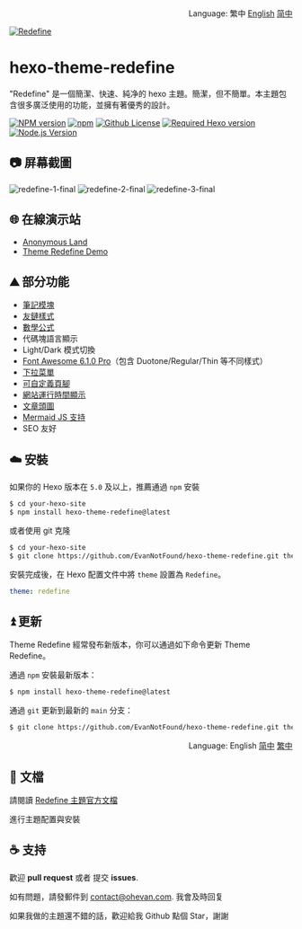 <div align="right">
  Language:
  繁中
  <a title="Chinese" href="README.md">English</a>
  <a title="Chinese" href="README_zh-CN.md">简中</a>
</div>

<a href="https://redefine.ohevan.com"><img align="center" src="https://user-images.githubusercontent.com/68590232/197350938-3d27f054-04e6-4e7a-8bce-94666b56e822.png"  alt="Redefine"></a>



# hexo-theme-redefine

"Redefine" 是一個簡潔、快速、純净的 hexo 主題。簡潔，但不簡單。本主題包含很多廣泛使用的功能，並擁有著優秀的設計。

[![NPM version](https://img.shields.io/npm/v/hexo-theme-redefine?color=red&logo=npm&style=flat-square)](https://www.npmjs.com/package/hexo-theme-redefine) [![npm](https://img.shields.io/npm/dw/hexo-theme-redefine?logo=npm&style=flat-square)](https://www.npmjs.com/package/hexo-theme-redefine) [![Github License](https://img.shields.io/github/license/XPoet/hexo-theme-keep.svg?style=flat-square)](https://github.com/EvanNotFound/hexo-theme-redefine/blob/main/LICENSE) [![Required Hexo version](https://img.shields.io/badge/hexo-%3E=5.0.0-blue?style=flat-square&logo=hexo)](https://hexo.io) [![Node.js Version](https://img.shields.io/badge/node-%3E=12.0-success.svg?style=flat-square&logo=Node.js&longCache=true)](https://hexo.io)



## 📷 屏幕截圖

![redefine-1-final](https://user-images.githubusercontent.com/68590232/213844839-f02368be-66a8-4b3f-a5e6-1c3b08c73596.png)
![redefine-2-final](https://user-images.githubusercontent.com/68590232/213844840-3d525947-d144-4bfb-b4bd-98a0212635fe.png)
![redefine-3-final](https://user-images.githubusercontent.com/68590232/213844841-3b864ef6-1be5-4d24-a590-7c3fb2dce397.png)



## 🌐 在線演示站

- [Anonymous Land](https://ohevan.com)
- [Theme Redefine Demo](https://redefine.ohevan.com)

## ⛰️ 部分功能

- [筆記模塊](https://redefine-docs.ohevan.com/docs/advanced/plugins/note-module)
- [友鏈樣式](https://redefine-docs.ohevan.com/docs/advanced/friend-link)
- [數學公式](https://redefine-docs.ohevan.com/docs/advanced/plugins/mathjax)
- 代碼塊語言顯示
- Light/Dark 模式切換
- [Font Awesome 6.1.0 Pro](https://redefine-docs.ohevan.com/docs/configuration-guide/fontawesome)（包含 Duotone/Regular/Thin 等不同樣式）
- [下拉菜單](https://redefine-docs.ohevan.com/docs/configuration-guide/menu)
- [可自定義頁腳](https://redefine-docs.ohevan.com/docs/configuration-guide/footer)
- [網站運行時間顯示](https://redefine-docs.ohevan.com/docs/configuration-guide/footer)
- [文章頭圖](https://redefine-docs.ohevan.com/docs/advanced/home-contents/thumbnail)
- [Mermaid JS 支持](https://redefine-docs.ohevan.com/docs/advanced/plugins/mermaid)
- SEO 友好

## ☁️ 安裝

如果你的 Hexo 版本在 `5.0` 及以上，推薦通過 `npm` 安裝

```sh
$ cd your-hexo-site
$ npm install hexo-theme-redefine@latest
```

或者使用 git 克隆

```sh
$ cd your-hexo-site
$ git clone https://github.com/EvanNotFound/hexo-theme-redefine.git themes/redefine
```

安裝完成後，在 Hexo 配置文件中將 `theme` 設置為 `Redefine`。

```yaml
theme: redefine
```



## ⏫ 更新

Theme Redefine 經常發布新版本，你可以通過如下命令更新 Theme Redefine。

通過 `npm` 安裝最新版本：

```sh
$ npm install hexo-theme-redefine@latest
```

通過 `git` 更新到最新的 `main` 分支：

```sh
$ git clone https://github.com/EvanNotFound/hexo-theme-redefine.git themes/redefine
```

<div align="right">
  Language:
  English
  <a title="Chinese" href="README_zh-CN.md">简中</a>
  <a title="Chinese" href="README_zh-TW.md">繁中</a>
</div>

## 📄 文檔

請閱讀 [Redefine 主題官方文檔](https://redefine-docs.ohevan.com/) 

進行主題配置與安裝



## ☕ 支持

歡迎 **pull request** 或者 提交 **issues**.

如有問題，請發郵件到 [contact@ohevan.com](mailto:contact@ohevan.com). 我會及時回复

如果我做的主題還不錯的話，歡迎給我 Github 點個 Star，謝謝
